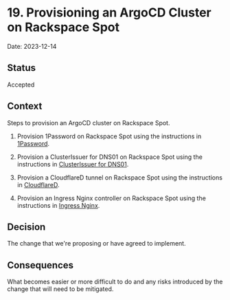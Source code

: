 # 19. Provisioning an ArgoCD Cluster on Rackspace Spot

Date: 2023-12-14

## Status

Accepted

## Context

Steps to provision an ArgoCD cluster on Rackspace Spot.

1. Provision 1Password on Rackspace Spot using the instructions in [1Password](../../../applications/1password/README.md).
2. Provision a ClusterIssuer for DNS01 on Rackspace Spot using the instructions in [ClusterIssuer for DNS01](../../../applications/clusterissuer-dns01/README.md).



2. Provision a CloudflareD tunnel on Rackspace Spot using the instructions in [CloudflareD](../../../applications/cloudflared/README.md).
3. Provision an Ingress Nginx controller on Rackspace Spot using the instructions in [Ingress Nginx](../../applications/ingress-nginx/README.md).


## Decision

The change that we're proposing or have agreed to implement.

## Consequences

What becomes easier or more difficult to do and any risks introduced by the change that will need to be mitigated.
